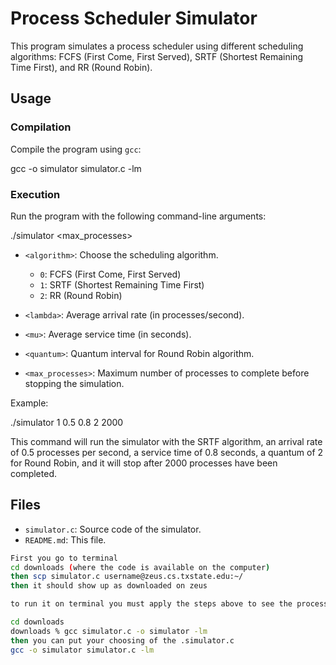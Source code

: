 # Process Scheduler Simulator

This program simulates a process scheduler using different scheduling algorithms: FCFS (First Come, First Served), SRTF (Shortest Remaining Time First), and RR (Round Robin).

## Usage

### Compilation

Compile the program using `gcc`:

gcc -o simulator simulator.c -lm


### Execution

Run the program with the following command-line arguments:

./simulator <algorithm> <lambda> <mu> <quantum> <max_processes>


- `<algorithm>`: Choose the scheduling algorithm.
    - `0`: FCFS (First Come, First Served)
    - `1`: SRTF (Shortest Remaining Time First)
    - `2`: RR (Round Robin)

- `<lambda>`: Average arrival rate (in processes/second).

- `<mu>`: Average service time (in seconds).

- `<quantum>`: Quantum interval for Round Robin algorithm.

- `<max_processes>`: Maximum number of processes to complete before stopping the simulation.

Example:

./simulator 1 0.5 0.8 2 2000


This command will run the simulator with the SRTF algorithm, an arrival rate of 0.5 processes per second, a service time of 0.8 seconds, a quantum of 2 for Round Robin, and it will stop after 2000 processes have been completed.

## Files

- `simulator.c`: Source code of the simulator.
- `README.md`: This file.
```bash
First you go to terminal
cd downloads (where the code is available on the computer)
then scp simulator.c username@zeus.cs.txstate.edu:~/
then it should show up as downloaded on zeus

to run it on terminal you must apply the steps above to see the process event running

cd downloads
downloads % gcc simulator.c -o simulator -lm
then you can put your choosing of the .simulator.c
gcc -o simulator simulator.c -lm
